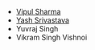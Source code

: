 * [Vipul Sharma](https://www.github.com/thevipulsharma)
* [Yash Srivastava](https://www.github.com/yashMustak)
* Yuvraj Singh
* Vikram Singh Vishnoi
